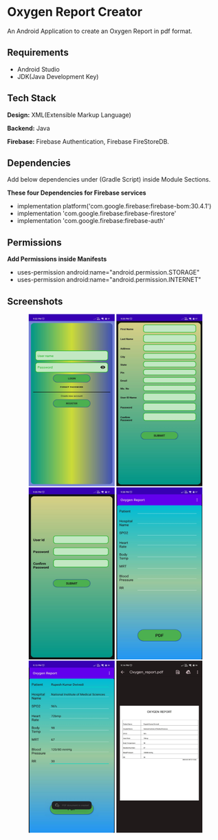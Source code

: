 # Oxygen Report Creator

An Android Application to create an Oxygen Report in pdf format.

## Requirements
- Android Studio
- JDK(Java Development Key)

## Tech Stack

**Design:** XML(Extensible Markup Language)

**Backend:** Java

**Firebase:** Firebase Authentication, Firebase FireStoreDB.

## Dependencies
Add below dependencies under (Gradle Script) inside Module Sections.

**These four Dependencies for Firebase services**
- implementation platform('com.google.firebase:firebase-bom:30.4.1')
-  implementation 'com.google.firebase:firebase-firestore'
- implementation 'com.google.firebase:firebase-auth'

## Permissions

**Add Permissions inside Manifests**

- uses-permission android:name="android.permission.STORAGE"
- uses-permission android:name="android.permission.INTERNET"

## Screenshots
<p align="center">
    <img src="https://github.com/prog-cy/OxygenReportCreatorApp/blob/master/screen1.jpeg" width = "200" height = "400" 
    margin = "30">
    <img src="https://github.com/prog-cy/OxygenReportCreatorApp/blob/master/screen2.jpeg" width = "200" height = "400"
    margin = "30">
    <img src="https://github.com/prog-cy/OxygenReportCreatorApp/blob/master/screen3.jpeg" width = "200" height = "400"
    margin = "30">    
    <img src="https://github.com/prog-cy/OxygenReportCreatorApp/blob/master/screen4.jpeg" width = "200" height = "400"
    margin = "30">    
    <img src="https://github.com/prog-cy/OxygenReportCreatorApp/blob/master/screen5.jpeg" width = "200" height = "400"
    margin = "30">    
    <img src="https://github.com/prog-cy/OxygenReportCreatorApp/blob/master/screen6.jpeg" width = "200" height = "400"
    margin = "30"> 
</p>
